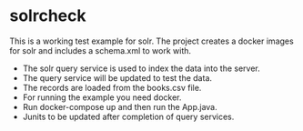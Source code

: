 # solrcheck
This is a working test example for solr. The project creates a docker images for solr and includes a schema.xml to work with.
* The solr query service is used to index the data into the server.
* The query service will be updated to test the data.
* The records are loaded from the books.csv file.
* For running the example you need docker.
* Run docker-compose up and then run the App.java.
* Junits to be updated after completion of query services.
